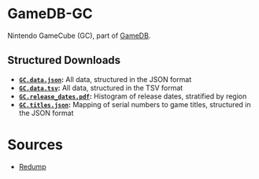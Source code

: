 # GameDB-GC
Nintendo GameCube (GC), part of [GameDB](https://github.com/niemasd/GameDB).

## Structured Downloads
* **[`GC.data.json`](https://github.com/niemasd/GameDB-GC/releases/latest/download/GC.data.json):** All data, structured in the JSON format
* **[`GC.data.tsv`](https://github.com/niemasd/GameDB-GC/releases/latest/download/GC.data.tsv):** All data, structured in the TSV format
* **[`GC.release_dates.pdf`](https://github.com/niemasd/GameDB-GC/releases/latest/download/GC.release_dates.pdf):** Histogram of release dates, stratified by region
* **[`GC.titles.json`](https://github.com/niemasd/GameDB-GC/releases/latest/download/GC.titles.json):** Mapping of serial numbers to game titles, structured in the JSON format

# Sources
* [Redump](http://redump.org)
